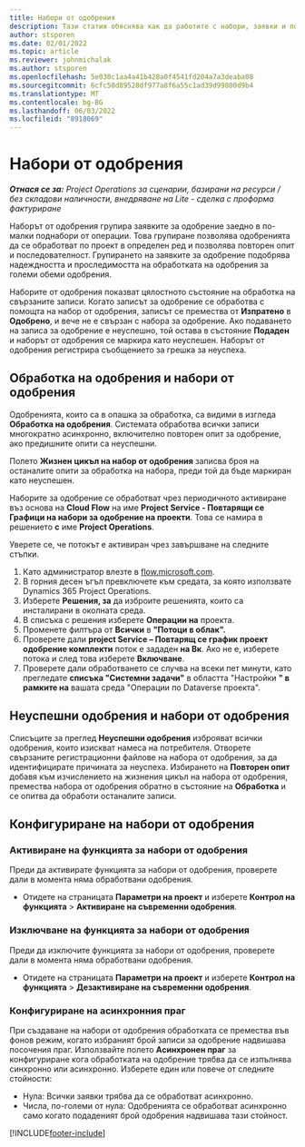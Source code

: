 ```yaml
---
title: Набори от одобрения
description: Тази статия обяснява как да работите с набори, заявки и подгрупи на тези операции.
author: stsporen
ms.date: 02/01/2022
ms.topic: article
ms.reviewer: johnmichalak
ms.author: stsporen
ms.openlocfilehash: 5e030c1aa4a41b428a0f4541fd204a7a3deaba08
ms.sourcegitcommit: 6cfc50d89528df977a8f6a55c1ad39d99800d9b4
ms.translationtype: MT
ms.contentlocale: bg-BG
ms.lasthandoff: 06/03/2022
ms.locfileid: "8918069"
---
```

# <a name="approval-sets"></a>Набори от одобрения

_**Отнася се за:** Project Operations за сценарии, базирани на ресурси / без складови наличности, внедряване на Lite - сделка с проформа фактуриране_

Наборът от одобрения групира заявките за одобрение заедно в по-малки поднабори от операции. Това групиране позволява одобренията да се обработват по проект в определен ред и позволява повторен опит и последователност. Групирането на заявките за одобрение подобрява надеждността и проследимостта на обработката на одобрения за големи обеми одобрения.

Наборите от одобрения показват цялостното състояние на обработка на свързаните записи. Когато записът за одобрение се обработва с помощта на набор от одобрения, записът се премества от **Изпратено** в **Одобрено**, и вече не е свързан с набора за одобрение. Ако подаването на записа за одобрение е неуспешно, той остава в състояние **Подаден** и наборът от одобрения се маркира като неуспешен. Наборът от одобрения регистрира съобщението за грешка за неуспеха.

## <a name="processing-approvals-and-approval-sets"></a>Обработка на одобрения и набори от одобрения
Одобренията, които са в опашка за обработка, са видими в изгледа **Обработка на одобрения**. Системата обработва всички записи многократно асинхронно, включително повторен опит за одобрение, ако предишните опити са неуспешни.

Полето **Жизнен цикъл на набор от одобрения** записва броя на останалите опити за обработка на набора, преди той да бъде маркиран като неуспешен.

Наборите за одобрение се обработват чрез периодичното активиране въз основа на **Cloud Flow** на име **Project Service - Повтарящи се Графици на набори за одобрение на проекти**. Това се намира в решението **с** име **Project Operations**. 

Уверете се, че потокът е активиран чрез завършване на следните стъпки.

1. Като администратор влезте в [flow.microsoft.com](https://powerautomate.microsoft.com).
2. В горния десен ъгъл превключете към средата, за която използвате Dynamics 365 Project Operations.
3. Изберете **Решения, за** да изброите решенията, които са инсталирани в околната среда.
4. В списъка с решения изберете **Операции на** проекта.
5. Променете филтъра от **Всички** в **"Потоци в облак".**
6. Проверете дали **project Service – Повтарящ се график проект одобрение комплекти** поток е зададен **на Вк**. Ако не е, изберете потока и след това изберете **Включване**.
7. Проверете дали обработването се случва на всеки пет минути, като прегледате **списъка "Системни задачи"** в областта "Настройки **" в рамките на** вашата среда "Операции по Dataverse проекта".

## <a name="failed-approvals-and-approval-sets"></a>Неуспешни одобрения и набори от одобрения
Списъците за преглед **Неуспешни одобрения** изброяват всички одобрения, които изискват намеса на потребителя. Отворете свързаните регистрационни файлове на набора от одобрения, за да идентифицирате причината за неуспеха.
Избирането на **Повторен опит** добавя към изчислението на жизнения цикъл на набора от одобрения, премества набора от одобрения обратно в състояние на **Обработка** и се опитва да обработи останалите записи.

## <a name="configure-approval-sets"></a>Конфигуриране на набори от одобрения

### <a name="enable-the-approval-sets-feature"></a>Активиране на функцията за набори от одобрения
Преди да активирате функцията за набори от одобрения, проверете дали в момента няма обработвани одобрения.

- Отидете на страницата **Параметри на проект** и изберете **Контрол на функцията** > **Активиране на съвременни одобрения**.

### <a name="turn-off-the-approval-sets-feature"></a>Изключване на функцията за набори от одобрения
Преди да изключите функцията за набори от одобрения, проверете дали в момента няма обработвани одобрения.

- Отидете на страницата **Параметри на проект** и изберете **Контрол на функцията** > **Дезактивиране на съвременни одобрения**.

### <a name="configuring-the-asynchronous-threshold"></a>Конфигуриране на асинхронния праг 
При създаване на набори от одобрения обработката се премества във фонов режим, когато избраният брой записи за одобрение надвишава посочения праг. Използвайте полето **Асинхронен праг** за конфигуриране кога обработката на одобрение трябва да се изпълнява синхронно или асинхронно. Изберете един или повече от следните стойности:

  - Нула: Всички заявки трябва да се обработват асинхронно. 
  - Числа, по-големи от нула: Одобренията се обработват асинхронно само когато подаденият брой одобрения надвишава тази стойност.

[!INCLUDE[footer-include](../includes/footer-banner.md)]
